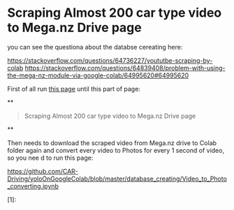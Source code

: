 


# Scraping Almost 200 car type video to Mega.nz Drive page
you can see the questiona about the databse cereating here:

https://stackoverflow.com/questions/64736227/yoututbe-scraping-by-colab
https://stackoverflow.com/questions/64839408/problem-with-using-the-mega-nz-module-via-google-colab/64995620#64995620


First of all run [this page](https://github.com/CAR-Driving/yoloOnGoogleColab/blob/master/database_creating/Yoututbe_scraping_by_colab_Uplaod_to_mega_final_working.ipynb) until this part of page:

**

> Scraping Almost 200 car type video to Mega.nz Drive page

**

Then needs to download the scraped video from Mega.nz drive to Colab folder again and convert every video to Photos for every 1 second of video, so you nee d to run this page:

https://github.com/CAR-Driving/yoloOnGoogleColab/blob/master/database_creating/Video_to_Photo_converting.ipynb


  [1]: 
  
